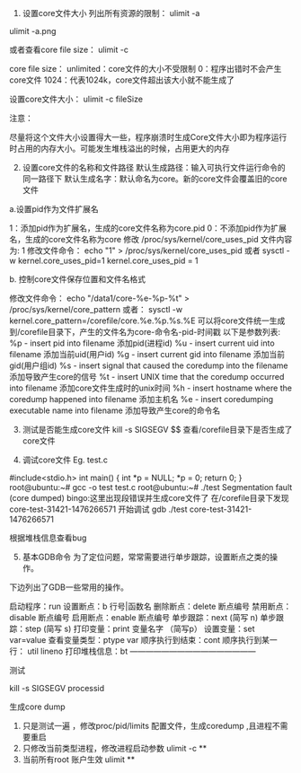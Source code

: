 1. 设置core文件大小
   列出所有资源的限制： ulimit -a



ulimit -a.png

或者查看core file size： ulimit -c

core file size：
unlimited：core文件的大小不受限制
0：程序出错时不会产生core文件
1024：代表1024k，core文件超出该大小就不能生成了

设置core文件大小： ulimit -c fileSize

注意：

尽量将这个文件大小设置得大一些，程序崩溃时生成Core文件大小即为程序运行时占用的内存大小。可能发生堆栈溢出的时候，占用更大的内存

2. 设置core文件的名称和文件路径
   默认生成路径：输入可执行文件运行命令的同一路径下
   默认生成名字：默认命名为core。新的core文件会覆盖旧的core文件

a.设置pid作为文件扩展名

1：添加pid作为扩展名，生成的core文件名称为core.pid
0：不添加pid作为扩展名，生成的core文件名称为core
修改 /proc/sys/kernel/core_uses_pid 文件内容为: 1
修改文件命令： echo "1" > /proc/sys/kernel/core_uses_pid
或者
sysctl -w kernel.core_uses_pid=1 kernel.core_uses_pid = 1

b. 控制core文件保存位置和文件名格式

修改文件命令： echo "/data1/core-%e-%p-%t" > /proc/sys/kernel/core_pattern
或者：
sysctl -w kernel.core_pattern=/corefile/core.%e.%p.%s.%E
可以将core文件统一生成到/corefile目录下，产生的文件名为core-命令名-pid-时间戳
以下是参数列表:
%p - insert pid into filename 添加pid(进程id)
%u - insert current uid into filename 添加当前uid(用户id)
%g - insert current gid into filename 添加当前gid(用户组id)
%s - insert signal that caused the coredump into the filename 添加导致产生core的信号
%t - insert UNIX time that the coredump occurred into filename 添加core文件生成时的unix时间
%h - insert hostname where the coredump happened into filename 添加主机名
%e - insert coredumping executable name into filename 添加导致产生core的命令名

3. 测试是否能生成core文件
   kill -s SIGSEGV $$
   查看/corefile目录下是否生成了core文件

4. 调试core文件
   Eg. test.c

#include<stdio.h>
int main()
{
      int *p = NULL;
      *p = 0;
      return 0;
}
root@ubuntu:~# gcc -o test test.c
root@ubuntu:~# ./test
Segmentation fault (core dumped)
bingo:这里出现段错误并生成core文件了
在/corefile目录下发现core-test-31421-1476266571
开始调试
gdb ./test core-test-31421-1476266571

根据堆栈信息查看bug



5. 基本GDB命令
   为了定位问题，常常需要进行单步跟踪，设置断点之类的操作。

下边列出了GDB一些常用的操作。

启动程序：run
设置断点：b 行号|函数名
删除断点：delete 断点编号
禁用断点：disable 断点编号
启用断点：enable 断点编号
单步跟踪：next (简写 n)
单步跟踪：step (简写 s)
打印变量：print 变量名字 （简写p）
设置变量：set var=value
查看变量类型：ptype var
顺序执行到结束：cont
顺序执行到某一行： util lineno
打印堆栈信息：bt
————————————————



测试 

kill -s SIGSEGV processid









生成core dump 

1. 只是测试一遍 ，修改proc/pid/limits 配置文件，生成coredump ,且进程不需要重启
2. 只修改当前类型进程，修改进程启动参数 ulimit -c **
3. 当前所有root 账户生效 ulimit **







